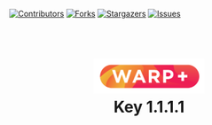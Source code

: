 [![Contributors](https://img.shields.io/github/contributors/othneildrew/Best-README-Template.svg?style=for-the-badge)](https://github.com/truyem789/1.1.1.1/graphs/contributors)
[![Forks](https://img.shields.io/github/forks/othneildrew/Best-README-Template.svg?style=for-the-badge)](https://github.com/truyem789/1.1.1.1/network/members)
[![Stargazers](https://img.shields.io/github/stars/othneildrew/Best-README-Template.svg?style=for-the-badge)](https://github.com/truyem789/1.1.1.1/stargazers)
[![Issues](https://img.shields.io/github/issues/othneildrew/Best-README-Template.svg?style=for-the-badge)](https://github.com/truyem789/1.1.1.1/issues)
<h1 align="center">
  <br>
  <a href="http://1.1.1.1"><img src="https://raw.githubusercontent.com/truyem789/1.1.1.1/main/Warp-plus-@4x.png" alt="Warp+" width="200"></a>
  <br>
  Key 1.1.1.1
  <br>
</h1>

